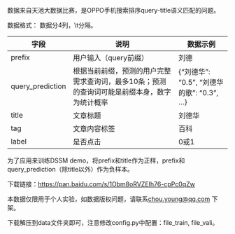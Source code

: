 数据来自天池大数据比赛，是OPPO手机搜索排序query-title语义匹配的问题。

数据格式： 数据分4列，\t分隔。

| 字段             | 说明                                                         | 数据示例                                  |
| ---------------- | ------------------------------------------------------------ | ----------------------------------------- |
| prefix           | 用户输入（query前缀）                                        | 刘德                                      |
| query_prediction | 根据当前前缀，预测的用户完整需求查询词，最多10条；预测的查询词可能是前缀本身，数字为统计概率 | {“刘德华”: “0.5”, “刘德华的歌”: “0.3”, …} |
| title            | 文章标题                                                     | 刘德华                                    |
| tag              | 文章内容标签                                                 | 百科                                      |
| label            | 是否点击                                                     | 0或1                                      |

为了应用来训练DSSM demo，将prefix和title作为正样，prefix和query_prediction（除title以外）作为负样本。

下载链接：<https://pan.baidu.com/s/1Obm8oRVZEIh76-cpPc0qZw>

本数据仅限用于个人实验，如数据版权问题，请联系[chou.young@qq.com](mailto:chou.young@qq.com) 下架。



下载解压到data文件夹即可，注意修改config.py中配置：file_train, file_vali。